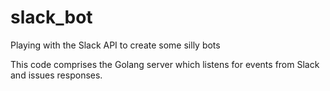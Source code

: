 # slack_bot
Playing with the Slack API to create some silly bots

This code comprises the Golang server which listens for events from Slack and issues responses.
